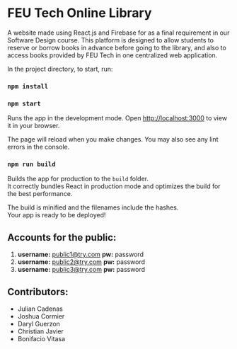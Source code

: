 # FEU Tech Online Library

A website made using React.js and Firebase for as a final requirement in our Software Design course. 
This platform is designed to allow students to reserve or borrow books in advance before going to the library, and also to access books provided by FEU Tech in one centralized web application.

In the project directory, to start, run:

### `npm install`
### `npm start`

Runs the app in the development mode.
Open [http://localhost:3000](http://localhost:3000) to view it in your browser.

The page will reload when you make changes.
You may also see any lint errors in the console.

### `npm run build`

Builds the app for production to the `build` folder.\
It correctly bundles React in production mode and optimizes the build for the best performance.

The build is minified and the filenames include the hashes.\
Your app is ready to be deployed!


## Accounts for the public:
1. **username:** public1@try.com 
   **pw:**       password
2. **username:** public2@try.com 
    **pw:**      password
3. **username:** public3@try.com 
    **pw:**      password

## Contributors:
- Julian Cadenas
- Joshua Cormier
- Daryl Guerzon
- Christian Javier
- Bonifacio Vitasa

